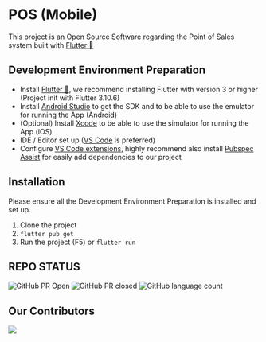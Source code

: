 # POS (Mobile)

This project is an Open Source Software regarding the Point of Sales system built with [Flutter 💙](https://flutter.dev/)

## Development Environment Preparation
- Install [Flutter 💙](https://docs.flutter.dev/get-started/install), we recommend installing Flutter with version 3 or higher (Project init with Flutter 3.10.6)
- Install [Android Studio](https://developer.android.com/studio?hl=id) to get the SDK and to be able to use the emulator for running the App (Android)
- (Optional) Install [Xcode](https://developer.apple.com/xcode/) to be able to use the simulator for running the App (iOS)
- IDE / Editor set up ([VS Code](https://code.visualstudio.com/) is preferred)
- Configure [VS Code extensions](https://docs.flutter.dev/get-started/editor?tab=vscode), highly recommend also install [Pubspec Assist](https://marketplace.visualstudio.com/items?itemName=jeroen-meijer.pubspec-assist) for easily add dependencies to our project

## Installation
Please ensure all the Development Environment Preparation is installed and set up.
1. Clone the project
2. ```flutter pub get ```
3. Run the project (F5) or ```flutter run```

## REPO STATUS
![GitHub PR Open](https://img.shields.io/github/issues-pr/stikom-valley/pos-mobile?style=for-the-badge&color=aqua)
![GitHub PR closed](https://img.shields.io/github/issues-pr-closed-raw/stikom-valley/pos-mobile?style=for-the-badge&color=blue)
![GitHub language count](https://img.shields.io/github/languages/count/stikom-valley/pos-mobile?style=for-the-badge&color=brightgreen)
<br>

## Our Contributors
<a href="https://github.com/stikom-valley/pos-mobile/graphs/contributors">
  <img src="https://contrib.rocks/image?repo=stikom-valley/pos-mobile" />
</a>
